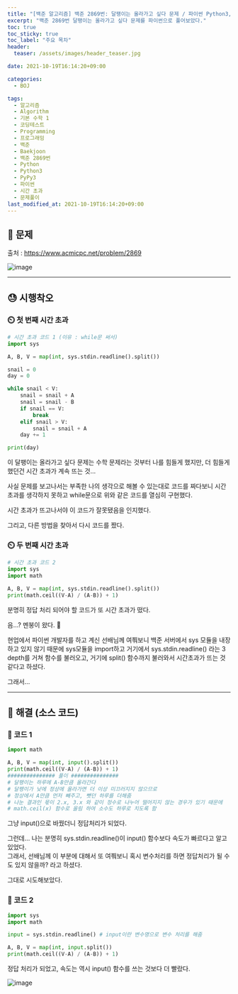 ```yaml
---
title: "[백준 알고리즘] 백준 2869번: 달팽이는 올라가고 싶다 문제 / 파이썬 Python3, PyPy3"
excerpt: "백준 2869번 달팽이는 올라가고 싶다 문제를 파이썬으로 풀어보았다."
toc: true
toc_sticky: true
toc_label: "주요 목차"
header:
  teaser: /assets/images/header_teaser.jpg

date: 2021-10-19T16:14:20+09:00

categories:
  - BOJ

tags:
  - 알고리즘
  - Algorithm
  - 기본 수학 1
  - 코딩테스트
  - Programming
  - 프로그래밍
  - 백준
  - Baekjoon
  - 백준 2869번
  - Python
  - Python3
  - PyPy3
  - 파이썬
  - 시간 초과
  - 문제풀이
last_modified_at: 2021-10-19T16:14:20+09:00
---
```


## 🔔 문제

출처 : <https://www.acmicpc.net/problem/2869>

![image](https://user-images.githubusercontent.com/78403443/137861889-f23fa660-b6ab-4aa3-8ed6-979862792062.png)

---

## 😓 시행착오

### ⏲️ 첫 번째 시간 초과

```python
# 시간 초과 코드 1 (이유 : while문 써서) 
import sys

A, B, V = map(int, sys.stdin.readline().split())

snail = 0
day = 0

while snail < V:
    snail = snail + A
    snail = snail - B
    if snail == V:
        break
    elif snail > V:
        snail = snail + A
    day += 1

print(day)
```

이 달팽이는 올라가고 싶다 문제는 수학 문제라는 것부터 나를 힘들게 했지만, 더 힘들게 했던건 시간 초과가 계속 뜨는 것...

사실 문제를 보고나서는 부족한 나의 생각으로 해볼 수 있는대로 코드를 짜다보니 시간 초과를 생각하지 못하고 while문으로 위와 같은 코드를 열심히 구현했다.

시간 초과가 뜨고나서야 이 코드가 잘못됐음을 인지했다.

그리고, 다른 방법을 찾아서 다시 코드를 짰다.<br>

### ⏲️ 두 번째 시간 초과

```python
# 시간 초과 코드 2
import sys
import math

A, B, V = map(int, sys.stdin.readline().split())
print(math.ceil((V-A) / (A-B)) + 1)
```

분명히 정답 처리 되어야 할 코드가 또 시간 초과가 떴다.

음...? 멘붕이 왔다. 🤯

현업에서 파이썬 개발자를 하고 계신 선배님께 여쭤보니 백준 서버에서 sys 모듈을 내장하고 있지 않기 때문에 sys모듈을 import하고 거기에서 sys.stdin.readline() 라는 3 depth를 거쳐 함수를 불러오고, 거기에 split() 함수까지 불러와서 시간초과가 뜨는 것 같다고 하셨다.

그래서...

----

## 🔐 해결 (소스 코드)

### 🔑 코드 1

```python
import math

A, B, V = map(int, input().split())
print(math.ceil((V-A) / (A-B)) + 1)
############### 풀이 ###############
# 달팽이는 하루에 A-B만큼 올라간다
# 달팽이가 낮에 정상에 올라가면 더 이상 미끄러지지 않으므로
# 정상에서 A만큼 먼저 빼주고, 뺏던 하루를 더해줌
# 나눈 결과인 몫이 2.x, 3.x 와 같이 정수로 나누어 떨어지지 않는 경우가 있기 때문에
# math.ceil(x) 함수로 올림 하여 소수도 하루로 치도록 함
```

그냥 input()으로 바꿨더니 정답처리가 되었다. 

그런데... 나는 분명히 sys.stdin.readline()이 input() 함수보다 속도가 빠르다고 알고 있었다.<br>그래서, 선배님께 이 부분에 대해서 또 여쭤보니 혹시 변수처리를 하면 정답처리가 될 수도 있지 않을까? 라고 하셨다. 

그대로 시도해보았다.

### 🔑 코드 2

```python
import sys
import math

input = sys.stdin.readline() # input이란 변수명으로 변수 처리를 해줌

A, B, V = map(int, input.split())
print(math.ceil((V-A) / (A-B)) + 1)
```

정답 처리가 되었고, 속도는 역시 input() 함수를 쓰는 것보다 더 빨랐다.

![image](https://user-images.githubusercontent.com/78403443/137860837-6a79c2e1-04d1-4b50-9d41-4502666beefc.png)